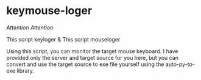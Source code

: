 # keymouse-loger

*Attention*               *Attention*




This script keyloger
&
This script mouseloger

Using this script, you can monitor the target mouse keyboard. I have provided only the server and target source for you here, but you can convert and use the target  source to exe file yourself using the auto-py-to-exe library.

